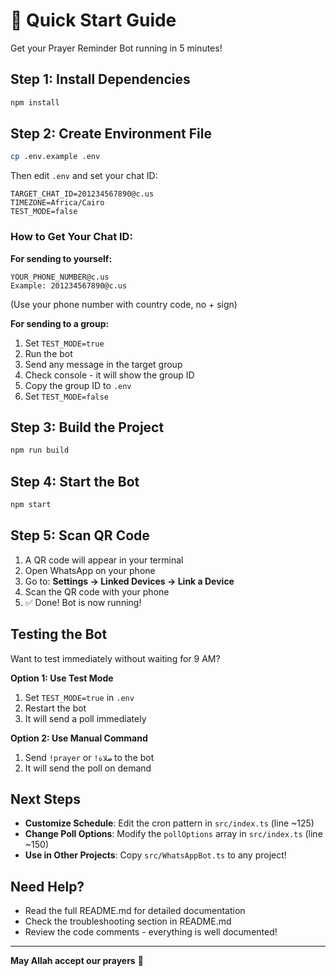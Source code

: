 # 🚀 Quick Start Guide

Get your Prayer Reminder Bot running in 5 minutes!

## Step 1: Install Dependencies

```bash
npm install
```

## Step 2: Create Environment File

```bash
cp .env.example .env
```

Then edit `.env` and set your chat ID:

```env
TARGET_CHAT_ID=201234567890@c.us
TIMEZONE=Africa/Cairo
TEST_MODE=false
```

### How to Get Your Chat ID:

**For sending to yourself:**
```
YOUR_PHONE_NUMBER@c.us
Example: 201234567890@c.us
```
(Use your phone number with country code, no + sign)

**For sending to a group:**
1. Set `TEST_MODE=true` 
2. Run the bot
3. Send any message in the target group
4. Check console - it will show the group ID
5. Copy the group ID to `.env`
6. Set `TEST_MODE=false`

## Step 3: Build the Project

```bash
npm run build
```

## Step 4: Start the Bot

```bash
npm start
```

## Step 5: Scan QR Code

1. A QR code will appear in your terminal
2. Open WhatsApp on your phone
3. Go to: **Settings → Linked Devices → Link a Device**
4. Scan the QR code with your phone
5. ✅ Done! Bot is now running!

## Testing the Bot

Want to test immediately without waiting for 9 AM?

**Option 1: Use Test Mode**
1. Set `TEST_MODE=true` in `.env`
2. Restart the bot
3. It will send a poll immediately

**Option 2: Use Manual Command**
1. Send `!prayer` or `!صلاة` to the bot
2. It will send the poll on demand

## Next Steps

- **Customize Schedule**: Edit the cron pattern in `src/index.ts` (line ~125)
- **Change Poll Options**: Modify the `pollOptions` array in `src/index.ts` (line ~150)
- **Use in Other Projects**: Copy `src/WhatsAppBot.ts` to any project!

## Need Help?

- Read the full README.md for detailed documentation
- Check the troubleshooting section in README.md
- Review the code comments - everything is well documented!

---

**May Allah accept our prayers** 🤲

